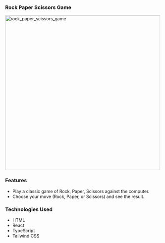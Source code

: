 ### Rock Paper Scissors Game

<img width="500" alt="rock_paper_scissors_game" src="https://github.com/thayawee/rock-paper-scissors-game/assets/134253693/b1b74a39-c2fb-454c-a800-9a0decd4b1f1">

### Features
* Play a classic game of Rock, Paper, Scissors against the computer.
* Choose your move (Rock, Paper, or Scissors) and see the result.

### Technologies Used
* HTML
* React
* TypeScript
* Tailwind CSS
